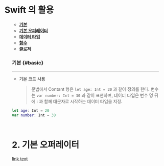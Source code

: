 
# <strong> Swift 의 활용
<ol>

* [기본](#basic)<br>
* [기본 오퍼레이터](#operator)
* [데이터 타입](#data-types) 
* [함수](#function)
* [클로저](#closure)
</strong>


### 기본 {#basic}
---
* 기본 코드 사용 
  > 문법에서 Contant 형은 `let age: Int = 20` 과 같이 정의를 한다. 변수는 `var number: Int = 30` 과 같이 표현하며, 데이터 타입은 변수 명 뒤에 : 과 함께 대문자로 시작하는 데이터 타입을 지정. 
```swift 
let age: Int = 20        
var number: Int = 30




```


# <a name="Operator">2. 기본 오퍼레이터</a>

[link text](/guides/contents/editing)
